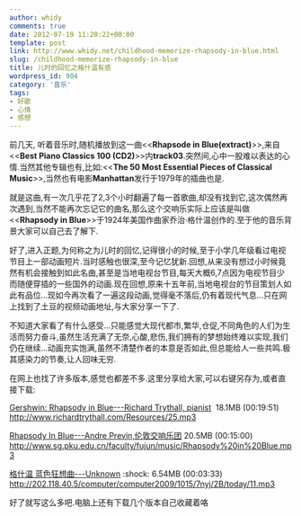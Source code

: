 ```yaml
---
author: whidy
comments: true
date: 2012-07-19 11:20:22+00:00
template: post
link: http://www.whidy.net/childhood-memorize-rhapsody-in-blue.html
slug: /childhood-memorize-rhapsody-in-blue
title: 儿时的回忆之格什温有感
wordpress_id: 904
category: '音乐'
tags:
- 好歌
- 心情
- 感想
---
```


前几天, 听着音乐时,随机播放到这一曲<<**Rhapsode in Blue(extract)**>>,来自<<**Best Piano Classics 100 (CD2)**>>内**track03**.突然间,心中一股难以表达的心情.当然其他专辑也有,比如:<<**The 50 Most Essential Pieces of Classical Music**>>,当然也有电影**Manhattan**发行于1979年的插曲也是.

就是这曲,有一次几乎花了2,3个小时翻遍了每一首歌曲,却没有找到它,这次偶然再次遇到,当然不能再次忘记它的曲名,那么这个交响乐实际上应该是叫做<<**Rhapsody in Blue**>>于1924年美国作曲家乔治·格什温创作的.至于他的音乐背景大家可以自己去了解下.

好了,进入正题,为何称之为儿时的回忆,记得很小的时候,至于小学几年级看过电视节目上一部动画短片.当时感触也很深,至今记忆犹新.回想,从来没有想过小时候竟然有机会接触到如此名曲,甚至是当地电视台节目,每天大概6,7点因为电视节目少而随便穿插的一些国外的动画.现在回想,原来十五年前,当地电视台的节目策划人如此有品位...现如今再次看了一遍这段动画,觉得毫不落后,仍有着现代气息...只在网上找到了土豆的视频动画地址,与大家分享一下了.



不知道大家看了有什么感受...只能感觉大现代都市,繁华,仓促,不同角色的人们为生活而努力奋斗,虽然生活充满了无奈,心酸,悲伤,我们拥有的梦想始终难以实现,我们仍在继续...动画充实饱满,虽然不清楚作者的本意是否如此,但总能给人一些共鸣.极其感染力的节奏,让人回味无穷.

在网上也找了许多版本,感觉也都差不多.这里分享给大家,可以右键另存为,或者直接下载:

[Gershwin: Rhapsody in Blue---Richard Trythall, pianist](http://www.richardtrythall.com/Resources/25.mp3)  18.1MB (00:19:51)
http://www.richardtrythall.com/Resources/25.mp3

[Rhapsody In Blue---Andre Previn,伦敦交响乐团](http://www.sg.pku.edu.cn/faculty/fujun/music/Rhapsody%20in%20Blue.mp3) 20.5MB (00:15:00)
http://www.sg.pku.edu.cn/faculty/fujun/music/Rhapsody%20in%20Blue.mp3

[格什温 蓝色狂想曲---Unknown](http://202.118.40.5/computer/computer2009/1015/7nyj/2B/today/11.mp3) :shock: 6.54MB (00:03:33)
http://202.118.40.5/computer/computer2009/1015/7nyj/2B/today/11.mp3

好了就写这么多吧.电脑上还有下载几个版本自己收藏着咯
